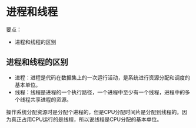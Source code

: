 # 进程和线程

要点：

- 进程和线程的区别

## 进程和线程的区别

- 进程：进程是代码在数据集上的一次运行活动，是系统进行资源分配和调度的基本单位。
- 线程：线程是进程的一个执行路径，一个进程中至少有一个线程，进程中的多个线程共享进程的资源。

操作系统分配资源时是分配个进程的，但是CPU分配时间片是分配到线程的。因为真正占用CPU运行的是线程，所以说线程是CPU分配的基本单位。
